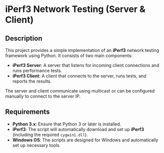 # iPerf3 Network Testing (Server & Client)

## Description
This project provides a simple implementation of an **iPerf3** network testing framework using Python. It consists of two main components:

- **iPerf3 Server**: A server that listens for incoming client connections and runs performance tests.
- **iPerf3 Client**: A client that connects to the server, runs tests, and reports the results.

The server and client communicate using multicast or can be configured manually to connect to the server IP.

## Requirements
- **Python 3.x**: Ensure that Python 3 or later is installed.
- **iPerf3**: The script will automatically download and set up **iPerf3** (including the required `cygwin1.dll`).
- **Windows OS**: The scripts are designed for Windows and automatically set up necessary tools.